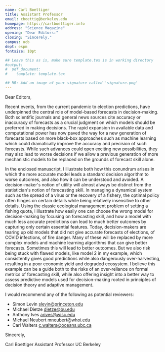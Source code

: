 ```yaml
---
name: Carl Boettiger
title: Assistant Professor
email: cboettig@berkeley.edu
homepage: https://carlboettiger.info
address: "Science Magazine"
opening: "Dear Editors:"
closing: "Sincerely,"
campus: ucb
dept: espm
fontsize: 10pt

## Leave this as is, make sure template.tex is in working directory
#output:
#  pdf_document:
#    template: template.tex

## NB: Add an image of your signature called 'signature.png'
---
```



Dear Editors,

Recent events, from the current pandemic to election predictions, have underpinned the central role of model-based forecasts in decision-making. Both scientific journals and general news sources cite accuracy or inaccuracy of forecasts as a crucial judgment on which models should be preferred in making decisions.  The rapid expansion in available data and computational power has now paved the way for a new generation of forecasts based on more black-box approaches such as machine learning which could dramatically improve the accuracy and precision of such forecasts.  While such advances could open exciting new possibilities, they may also lead to worse decisions if we allow a previous generation of more mechanistic models to be replaced on the grounds of forecast skill alone.  

In the enclosed manuscript, I illustrate both how this conundrum arises in which the more accurate model leads a standard decision algorithm to worse outcomes, and also how it can be understood and avoided. A decision-maker's notion of utility will almost always be distinct from the statistician's notion of forecasting skill. In managing a dynamical system such as the spread of a virus or the recovery of a fishery, the optimal policy often hinges on certain details while being relatively insensitive to other details.  Using the classic ecological management problem of setting a fishing quota, I illustrate how easily one can choose the wrong model for decision-making by focusing on forecasting skill, and how a model with much less accurate predictions can lead to much better outcomes by capturing only certain essential features.  Today, decision-makers are tearing up old models that did not give accurate forecasts of elections, of COVID infections, of fire danger.  Many of these will be replaced by more complex models and machine learning algorithms that can give better forecasts. Sometimes this will lead to better outcomes.  But we also risk being stuck with flawed models, like model 2 in my example, which consistently gives good predictions while also dangerously over-harvesting, resulting in a poor economic yield and degraded ecosystem.  I believe this example can be a guide both to the risks of an over-reliance on formal metrics of forecasting skill, while also offering insight into a better way to assess predictive models used for decision-making rooted in principles of decision theory and adaptive management.  


I would recommend any of the following as potential reviewers:

- Simon Levin <slevin@princeton.edu>
- Michael Dietze <dietze@bu.edu>
- Anthony Ives <arives@wisc.edu>
- Michael Neubert <mneubert@whoi.edu>
- Carl Walters <c.walters@oceans.ubc.ca>


Sincerely,

Carl Boettiger
Assistant Professor
UC Berkeley

